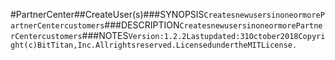 #PartnerCenter##CreateUser(s)###SYNOPSIS```CreatesnewusersinoneormorePartnerCentercustomers```###DESCRIPTION```CreatesnewusersinoneormorePartnerCentercustomers```###NOTES```Version:1.2.2Lastupdated:31October2018Copyright(c)BitTitan,Inc.Allrightsreserved.LicensedundertheMITLicense.```

